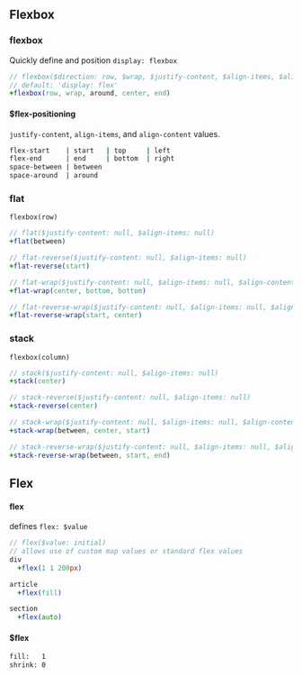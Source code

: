 ## Flexbox

### flexbox
Quickly define and position `display: flexbox`
```sass
// flexbox($direction: row, $wrap, $justify-content, $align-items, $align-content)
// default: 'display: flex'
+flexbox(row, wrap, around, center, end)
```

#### $flex-positioning
`justify-content`, `align-items`, and `align-content` values.
```bash
flex-start    | start   | top     | left
flex-end      | end     | bottom  | right
space-between | between
space-around  | around

````

### flat
`flexbox(row)`
```sass
// flat($justify-content: null, $align-items: null)
+flat(between)

// flat-reverse($justify-content: null, $align-items: null)
+flat-reverse(start)

// flat-wrap($justify-content: null, $align-items: null, $align-content: null)
+flat-wrap(center, bottom, bottom)

// flat-reverse-wrap($justify-content: null, $align-items: null, $align-content: null)
+flat-reverse-wrap(start, center)

```

### stack
`flexbox(column)`
```sass
// stack($justify-content: null, $align-items: null)
+stack(center)

// stack-reverse($justify-content: null, $align-items: null)
+stack-reverse(center)

// stack-wrap($justify-content: null, $align-items: null, $align-content: null)
+stack-wrap(between, center, start)

// stack-reverse-wrap($justify-content: null, $align-items: null, $align-content: null)
+stack-reverse-wrap(between, start, end)

```

## Flex

#### flex
defines `flex: $value`
```sass
// flex($value: initial)
// allows use of custom map values or standard flex values
div
  +flex(1 1 200px)

article
  +flex(fill)

section
  +flex(auto)
```

#### $flex
```bash
fill:   1
shrink: 0
```

